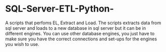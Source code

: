 # SQL-Server-ETL-Python-
A scripts that perfoms EL, Extract and Load. The scripts extracts data from sql server and loads to a new database in sql server but it can be in different engines.
You can use other database engines, you just have to make sure you have the correct connections and set-ups for the engines you wish to use.
